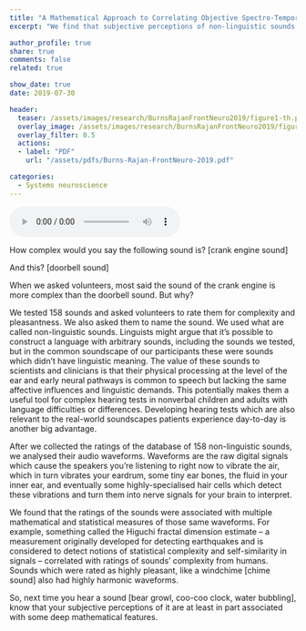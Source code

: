 ```yaml
---
title: "A Mathematical Approach to Correlating Objective Spectro-Temporal Features of Non-linguistic Sounds With Their Subjective Perceptions in Humans"
excerpt: "We find that subjective perceptions of non-linguistic sounds are at least in part associated with some deep mathematical features of the sounds' waveforms."

author_profile: true
share: true
comments: false
related: true

show_date: true
date: 2019-07-30

header:
  teaser: /assets/images/research/BurnsRajanFrontNeuro2019/figure1-th.png
  overlay_image: /assets/images/research/BurnsRajanFrontNeuro2019/figure1.PNG
  overlay_filter: 0.5
  actions:
  - label: "PDF"
    url: "/assets/pdfs/Burns-Rajan-FrontNeuro-2019.pdf"

categories:
  - Systems neuroscience
---
```


<audio controls="1" src="/tfburns-minimal-mistakes/assets/audio/NLSs_audio_abstract.wav">Your browser does not support the audio tag.</audio>

How complex would you say the following sound is? [crank engine sound]

And this? [doorbell sound]

When we asked volunteers, most said the sound of the crank engine is more complex than the doorbell sound. But why?

We tested 158 sounds and asked volunteers to rate them for complexity and pleasantness. We also asked them to name the sound. We used what are called non-linguistic sounds. Linguists might argue that it’s possible to construct a language with arbitrary sounds, including the sounds we tested, but in the common soundscape of our participants these were sounds which didn’t have linguistic meaning. The value of these sounds to scientists and clinicians is that their physical processing at the level of the ear and early neural pathways is common to speech but lacking the same affective influences and linguistic demands. This potentially makes them a useful tool for complex hearing tests in nonverbal children and adults with language difficulties or differences. Developing hearing tests which are also relevant to the real-world soundscapes patients experience day-to-day is another big advantage.

After we collected the ratings of the database of 158 non-linguistic sounds, we analysed their audio waveforms. Waveforms are the raw digital signals which cause the speakers you’re listening to right now to vibrate the air, which in turn vibrates your eardrum, some tiny ear bones, the fluid in your inner ear, and eventually some highly-specialised hair cells which detect these vibrations and turn them into nerve signals for your brain to interpret.

We found that the ratings of the sounds were associated with multiple mathematical and statistical measures of those same waveforms. For example, something called the Higuchi fractal dimension estimate – a measurement originally developed for detecting earthquakes and is considered to detect notions of statistical complexity and self-similarity in signals – correlated with ratings of sounds’ complexity from humans. Sounds which were rated as highly pleasant, like a windchime [chime sound] also had highly harmonic waveforms.

So, next time you hear a sound [bear growl, coo-coo clock, water bubbling], know that your subjective perceptions of it are at least in part associated with some deep mathematical features.
